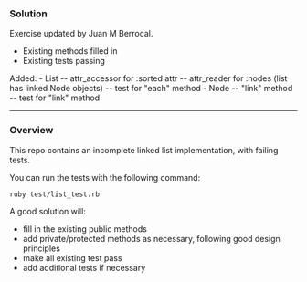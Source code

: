 ### Solution

Exercise updated by Juan M Berrocal.

- Existing methods filled in
- Existing tests passing

Added:
	- List
		-- attr_accessor for :sorted attr
		-- attr_reader for :nodes (list has linked Node objects)
		-- test for "each" method 
	- Node
		-- "link" method
		-- test for "link" method

---

### Overview

This repo contains an incomplete linked list implementation, with failing tests.

You can run the tests with the following command:

```
ruby test/list_test.rb
```

A good solution will:
  - fill in the existing public methods
  - add private/protected methods as necessary, following good design principles
  - make all existing test pass
  - add additional tests if necessary

